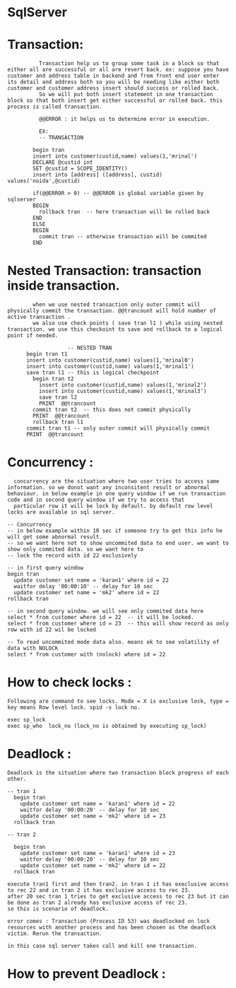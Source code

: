 # SqlServer

# Transaction: 
              Transaction help us to group some task in a block so that either all are successful or all are revert back. ex: suppose you have customer and address table in backend and from front end user enter its detail and address both so you will be needing like either both customer and customer address insert should success or rolled back.
              So we will put both insert statement in one transaction block so that both insert get either successful or rolled back. this process is called transaction.
              
              @@ERROR : it helps us to determine error in execution.
              
              EX:
              -- TRANSACTION

            begin tran
            insert into customer(custid,name) values(1,'mrinal')
            DECLARE @custid int
            SET @custid = SCOPE_IDENTITY()
            insert into [address] ([address], custid) values('noida',@custid)

            if(@@ERROR > 0) -- @@ERROR is global variable given by sqlserver
            BEGIN
              rollback tran  -- here transaction will be rolled back
            END
            ELSE
            BEGIN
              commit tran -- otherwise transaction will be commited
            END
            
# Nested Transaction: transaction inside transaction.
            when we use nested transaction only outer commit will physically commit the transaction. @@trancount will hold number of active transaction .
            we also use check points ( save tran l1 ) while using nested transaction. we use this checkoint to save and rollback to a logical point if needed.
             
                       -- NESTED TRAN
          begin tran t1
          insert into customer(custid,name) values(1,'mrinal0')
          insert into customer(custid,name) values(1,'mrinal1')
          save tran l1 -- this is logical checkpoint
            begin tran t2
              insert into customer(custid,name) values(1,'mrinal2')
              insert into customer(custid,name) values(1,'mrinal3')
              save tran l2
              PRINT  @@trancount
            commit tran t2  -- this does not commit physically
            PRINT  @@trancount
            rollback tran l1  
          commit tran t1 -- only outer commit will physically commit
          PRINT  @@trancount

# Concurrency : 
      concurrency are the situation where two user tries to access same information. so we donot want any inconsitent result or abnormal behaviour. in below example in one query window if we run transaction code and in second query window if we try to access that 
      particular row it will be lock by default. by default row level locks are available in sql server.
      
    -- Concurrency
    -- in below example within 10 sec if someone try to get this info he will get some abnormal result. 
    -- so we want here not to show uncommited data to end user. we want to show only commited data. so we want here to 
    -- lock the record with id 22 exclusively

    -- in first query window
    begin tran
      update customer set name = 'karan1' where id = 22
      waitfor delay '00:00:10' -- delay for 10 sec
      update customer set name = 'mk2' where id = 22
    rollback tran

    -- in second query window. we will see only commited data here
    select * from customer where id = 22  -- it will be locked. 
    select * from customer where id = 23  -- this will show record as only row with id 22 wil be locked
    
    -- To read uncommited mode data also. means ok to see volatility of data with NOLOCK
    select * from customer with (nolock) where id = 22
    
# How to check locks : 
    Following are command to see locks. Mode = X is exclusive lock, type = key means Row level lock. spid -s lock no. 

    exec sp_lock
    exec sp_who  lock_no (lock_no is obtained by executing sp_lock)
    
# Deadlock :
    Deadlock is the situation where two transaction block progress of each other.
    
    -- tran 1
      begin tran
	    update customer set name = 'karan1' where id = 22
	    waitfor delay '00:00:20' -- delay for 10 sec
	    update customer set name = 'mk2' where id = 23
      rollback tran

    -- tran 2
        
      begin tran
        update customer set name = 'karan1' where id = 23
        waitfor delay '00:00:20' -- delay for 10 sec
        update customer set name = 'mk2' where id = 22
      rollback tran
    
    execute tran1 first and then tran2. in tran 1 it has execlusive access to rec 22 and in tran 2 it has exclusive access to rec 23.
    after 20 sec tran 1 tries to get exclusive access to rec 23 but it can be done as tran 2 already has exclusive access of rec 23.
    so this is scenario of deadlock. 
    
    error comes : Transaction (Process ID 53) was deadlocked on lock resources with another process and has been chosen as the deadlock victim. Rerun the transaction.
    
    in this case sql server takes call and kill one transaction.
    
# How to prevent Deadlock :
    
    
